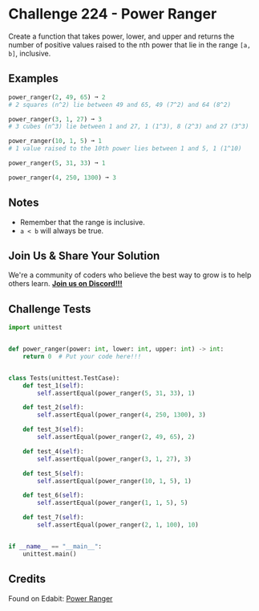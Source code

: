 # Challenge 224 - Power Ranger

Create a function that takes power, lower, and upper and returns the number of positive values raised to the nth power that lie in the range `[a, b]`, inclusive.

## Examples
```python
power_ranger(2, 49, 65) ➞ 2
# 2 squares (n^2) lie between 49 and 65, 49 (7^2) and 64 (8^2)

power_ranger(3, 1, 27) ➞ 3
# 3 cubes (n^3) lie between 1 and 27, 1 (1^3), 8 (2^3) and 27 (3^3)

power_ranger(10, 1, 5) ➞ 1
# 1 value raised to the 10th power lies between 1 and 5, 1 (1^10)

power_ranger(5, 31, 33) ➞ 1

power_ranger(4, 250, 1300) ➞ 3
```
## Notes

- Remember that the range is inclusive.
- `a < b` will always be true.

## Join Us & Share Your Solution

We're a community of coders who believe the best way to grow is to help others learn. **[Join us on Discord!!!](https://discord.gg/sfHykntuGy)**

## Challenge Tests
```python
import unittest


def power_ranger(power: int, lower: int, upper: int) -> int:
    return 0  # Put your code here!!!


class Tests(unittest.TestCase):
    def test_1(self):
        self.assertEqual(power_ranger(5, 31, 33), 1)

    def test_2(self):
        self.assertEqual(power_ranger(4, 250, 1300), 3)

    def test_3(self):
        self.assertEqual(power_ranger(2, 49, 65), 2)

    def test_4(self):
        self.assertEqual(power_ranger(3, 1, 27), 3)

    def test_5(self):
        self.assertEqual(power_ranger(10, 1, 5), 1)

    def test_6(self):
        self.assertEqual(power_ranger(1, 1, 5), 5)

    def test_7(self):
        self.assertEqual(power_ranger(2, 1, 100), 10)


if __name__ == "__main__":
    unittest.main()
```
## Credits

Found on Edabit: [Power Ranger](https://edabit.com/challenge/abdsaD6gwjgAgevsG)

